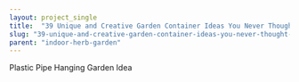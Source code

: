 ```yaml
---
layout: project_single
title:  "39 Unique and Creative Garden Container Ideas You Never Thought Of"
slug: "39-unique-and-creative-garden-container-ideas-you-never-thought-of"
parent: "indoor-herb-garden"
---
```

Plastic Pipe Hanging Garden Idea